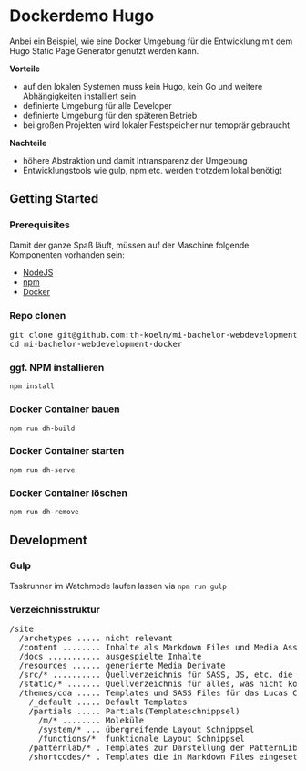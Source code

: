 # Dockerdemo Hugo
Anbei ein Beispiel, wie eine Docker Umgebung für die Entwicklung mit dem Hugo Static Page Generator genutzt werden kann.

**Vorteile**
- auf den lokalen Systemen muss kein Hugo, kein Go und weitere Abhängigkeiten installiert sein
- definierte Umgebung für alle Developer
- definierte Umgebung für den späteren Betrieb
- bei großen Projekten wird lokaler Festspeicher nur temoprär gebraucht

**Nachteile**
- höhere Abstraktion und damit Intransparenz der Umgebung
- Entwicklungstools wie gulp, npm etc. werden trotzdem lokal benötigt


## Getting Started

### Prerequisites
Damit der ganze Spaß läuft, müssen auf der Maschine folgende Komponenten vorhanden sein:
- [NodeJS](https://nodejs.org/en/download/)
- [npm](https://www.npmjs.com/get-npm)
- [Docker](https://www.docker.com/get-started)

### Repo clonen 
<pre>
git clone git@github.com:th-koeln/mi-bachelor-webdevelopment-docker.git
cd mi-bachelor-webdevelopment-docker
</pre>

### ggf. NPM installieren
`npm install`

### Docker Container bauen
`npm run dh-build`

### Docker Container starten
`npm run dh-serve`

### Docker Container löschen
`npm run dh-remove`

## Development

### Gulp
Taskrunner im Watchmode laufen lassen via
`npm run gulp`

### Verzeichnisstruktur
<pre>
/site
  /archetypes ..... nicht relevant
  /content ........ Inhalte als Markdown Files und Media Assets
  /docs ........... ausgespielte Inhalte
  /resources ...... generierte Media Derivate
  /src/* .......... Quellverzeichnis für SASS, JS, etc. die noch kompiliert werden sollen
  /static/* ....... Quellverzeichnis für alles, was nicht kompiliert werden soll
  /themes/cda ..... Templates und SASS Files für das Lucas Cranach Digital Archive
    /_default ..... Default Templates
    /partials ..... Partials(Templateschnippsel)
      /m/* ........ Moleküle
      /system/* ... übergreifende Layout Schnippsel
      /functions/*  funktionale Layout Schnippsel
    /patternlab/* . Templates zur Darstellung der PatternLib
    /shortcodes/* . Templates die in Markdown Files eingesetzt werden können
</pre>



